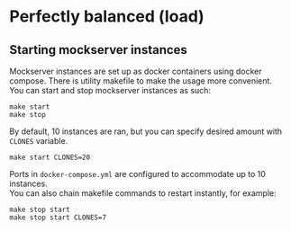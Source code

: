 # Perfectly balanced (load)

## Starting mockserver instances

Mockserver instances are set up as docker containers using docker compose.
There is utility makefile to make the usage more convenient. \
You can start and stop mockserver instances as such:
```shell
make start
make stop
```
By default, 10 instances are ran, but you can specify desired amount with `CLONES` variable.
```shell
make start CLONES=20
```
Ports in `docker-compose.yml` are configured to accommodate up to 10 instances. \
You can also chain makefile commands to restart instantly, for example:
```shell
make stop start
make stop start CLONES=7
```

